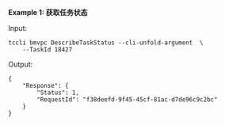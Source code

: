 **Example 1: 获取任务状态**



Input: 

```
tccli bmvpc DescribeTaskStatus --cli-unfold-argument  \
    --TaskId 18427
```

Output: 
```
{
    "Response": {
        "Status": 1,
        "RequestId": "f38deefd-9f45-45cf-81ac-d7de96c9c2bc"
    }
}
```

